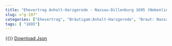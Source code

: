 ```yaml
---
title: "Ehevertrag Anhalt-Harzgerode - Nassau-Dillenburg 1695 (Nebenlinie)"
slug: ="g-197"
categories: ["Ehevertrag", "Bräutigam:Anhalt-Harzgerode", "Braut: Nassau-Dillenburg", "Eheschließung vollzogen?:Ja", "verschiedenkonfessionelle Ehe?:unbekannt", "Dynastie Bräutigam:Askanier (Anhalt)", "Akteur Bräutigam:Askanier (Anhalt)", "Akteur Braut:Nassau-Dillenburg", "Textbezug?:nein", "Ständisch?:nein", "Ratifikation?:ja", "Sonstiges?:nein", "Bräutigam:Anhalt-Harzgerode", "Braut: Nassau-Dillenburg"]
tags: [ "1695"]
---
```

<!--more-->
{{<v169>}}
[Download Json](/vertraege/vertrag-197.json)